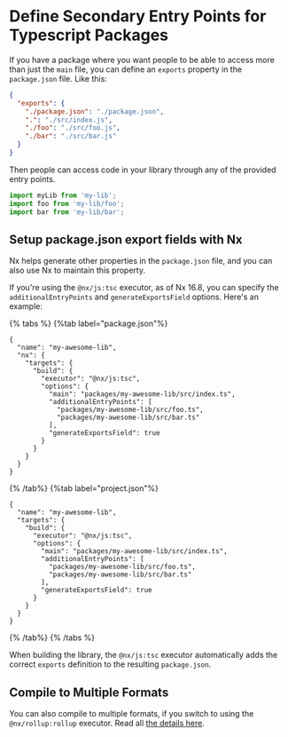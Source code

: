 # Define Secondary Entry Points for Typescript Packages

If you have a package where you want people to be able to access more than just the `main` file, you can define an `exports` property in the `package.json` file. Like this:

```json {% fileName="packages/my-lib/package.json" %}
{
  "exports": {
    "./package.json": "./package.json",
    ".": "./src/index.js",
    "./foo": "./src/foo.js",
    "./bar": "./src/bar.js"
  }
}
```

Then people can access code in your library through any of the provided entry points.

```ts {% fileName="some-file.ts" %}
import myLib from 'my-lib';
import foo from 'my-lib/foo';
import bar from 'my-lib/bar';
```

## Setup package.json export fields with Nx

Nx helps generate other properties in the `package.json` file, and you can also use Nx to maintain this property.

If you're using the `@nx/js:tsc` executor, as of Nx 16.8, you can specify the `additionalEntryPoints` and `generateExportsField` options. Here's an example:

{% tabs %}
{%tab label="package.json"%}

```jsonc {% fileName="packages/my-awesome-lib/package.json" %}
{
  "name": "my-awesome-lib",
  "nx": {
    "targets": {
      "build": {
        "executor": "@nx/js:tsc",
        "options": {
          "main": "packages/my-awesome-lib/src/index.ts",
          "additionalEntryPoints": [
            "packages/my-awesome-lib/src/foo.ts",
            "packages/my-awesome-lib/src/bar.ts"
          ],
          "generateExportsField": true
        }
      }
    }
  }
}
```

{% /tab%}
{%tab label="project.json"%}

```jsonc {% fileName="packages/my-awesome-lib/project.json" %}
{
  "name": "my-awesome-lib",
  "targets": {
    "build": {
      "executor": "@nx/js:tsc",
      "options": {
        "main": "packages/my-awesome-lib/src/index.ts",
        "additionalEntryPoints": [
          "packages/my-awesome-lib/src/foo.ts",
          "packages/my-awesome-lib/src/bar.ts"
        ],
        "generateExportsField": true
      }
    }
  }
}
```

{% /tab%}
{% /tabs %}

When building the library, the `@nx/js:tsc` executor automatically adds the correct `exports` definition to the resulting `package.json`.

## Compile to Multiple Formats

You can also compile to multiple formats, if you switch to using the `@nx/rollup:rollup` executor. Read all [the details here](/recipes/tips-n-tricks/compile-multiple-formats).
